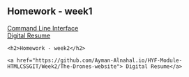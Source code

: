 <html>
<html lang="en">
<head>
    <meta charset="UTF-8">
    <meta name="viewport" content="width=device-width, initial-scale=1.0">
</head>
<body>
    <h2>Homework - week1</h2>
    <a href="https://Ayman-Alnahal.github.io/HYF-Module-HTMLCSSGIT/week1/CLI-Challenge.txt"> Command Line Interface</a>
    <br>
    <a href="https://Ayman-Alnahal.github.io/HYF-Module-HTMLCSSGIT/week1/digital-resume"> Digital Resume</a>
    <br>
    
    <h2>Homework - week2</h2>
    
    <a href="https://github.com/Ayman-Alnahal.io/HYF-Module-HTMLCSSGIT/Week2/The-Drones-website"> Digital Resume</a>
    
</body>
</html>
